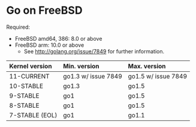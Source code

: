 # Go on FreeBSD

Required:

  * FreeBSD amd64, 386: 8.0 or above
  * FreeBSD arm: 10.0 or above
    * See http://golang.org/issue/7849 for further information.

| **Kernel version** | **Min. version**    | **Max. version**    |
|:-------------------|:--------------------|:--------------------|
| 11-CURRENT         | go1.3 w/ issue 7849 | go1.5 w/ issue 7849 |
| 10-STABLE          | go1.3               | go1.5               |
| 9-STABLE           | go1                 | go1.5               |
| 8-STABLE           | go1                 | go1.5               |
| 7-STABLE (EOL)     | go1                 | go1.1               |